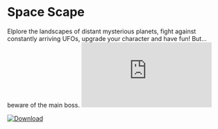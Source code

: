 # Space Scape

Elplore the landscapes of distant mysterious planets, fight against constantly arriving UFOs, upgrade your character and have fun! But... beware of the main boss.
![Скриншот 1](https://github.com/kuragaa/Pacman_Console/blob/main/screens/win.txt)


[![Download](https://img.shields.io/badge/download-game-green.svg)](https://github.com/kuragaa/Pacman_Console/releases/download/v1.0.0/setup.py)
